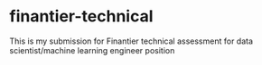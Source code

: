 # finantier-technical
This is my submission for Finantier technical assessment for data scientist/machine learning engineer position
